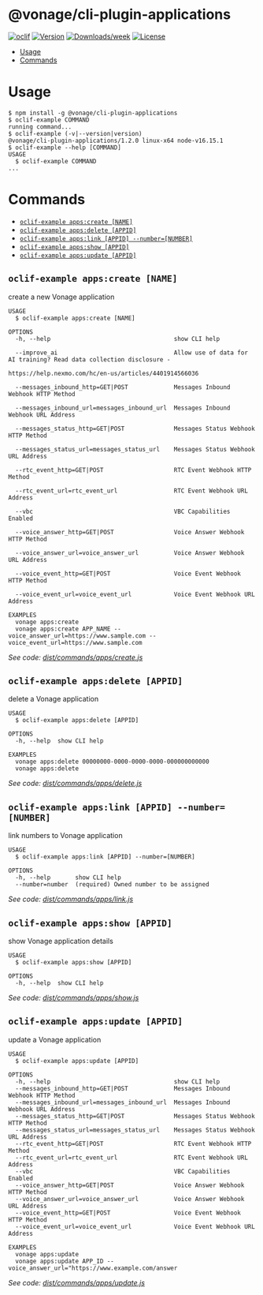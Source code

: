 @vonage/cli-plugin-applications
=======================

[![oclif](https://img.shields.io/badge/cli-oclif-brightgreen.svg)](https://oclif.io)
[![Version](https://img.shields.io/npm/v/@vonage/cli-plugin-applications.svg)](https://npmjs.org/applications/@vonage/cli-plugin-applications)
[![Downloads/week](https://img.shields.io/npm/dw/@vonage/cli-plugin-applications.svg)](https://npmjs.org/applications/@vonage/cli-plugin-applications)
[![License](https://img.shields.io/npm/l/@vonage/cli-plugin-applications.svg)](https://github.com/Vonage/vonage-cli/blob/master/applicationss/applications/applications.json)

<!-- toc -->
* [Usage](#usage)
* [Commands](#commands)
<!-- tocstop -->

# Usage
<!-- usage -->
```sh-session
$ npm install -g @vonage/cli-plugin-applications
$ oclif-example COMMAND
running command...
$ oclif-example (-v|--version|version)
@vonage/cli-plugin-applications/1.2.0 linux-x64 node-v16.15.1
$ oclif-example --help [COMMAND]
USAGE
  $ oclif-example COMMAND
...
```
<!-- usagestop -->
# Commands
<!-- commands -->
* [`oclif-example apps:create [NAME]`](#oclif-example-appscreate-name)
* [`oclif-example apps:delete [APPID]`](#oclif-example-appsdelete-appid)
* [`oclif-example apps:link [APPID] --number=[NUMBER]`](#oclif-example-appslink-appid---numbernumber)
* [`oclif-example apps:show [APPID]`](#oclif-example-appsshow-appid)
* [`oclif-example apps:update [APPID]`](#oclif-example-appsupdate-appid)

## `oclif-example apps:create [NAME]`

create a new Vonage application

```
USAGE
  $ oclif-example apps:create [NAME]

OPTIONS
  -h, --help                                   show CLI help

  --improve_ai                                 Allow use of data for AI training? Read data collection disclosure -
                                               https://help.nexmo.com/hc/en-us/articles/4401914566036

  --messages_inbound_http=GET|POST             Messages Inbound Webhook HTTP Method

  --messages_inbound_url=messages_inbound_url  Messages Inbound Webhook URL Address

  --messages_status_http=GET|POST              Messages Status Webhook HTTP Method

  --messages_status_url=messages_status_url    Messages Status Webhook URL Address

  --rtc_event_http=GET|POST                    RTC Event Webhook HTTP Method

  --rtc_event_url=rtc_event_url                RTC Event Webhook URL Address

  --vbc                                        VBC Capabilities Enabled

  --voice_answer_http=GET|POST                 Voice Answer Webhook HTTP Method

  --voice_answer_url=voice_answer_url          Voice Answer Webhook URL Address

  --voice_event_http=GET|POST                  Voice Event Webhook HTTP Method

  --voice_event_url=voice_event_url            Voice Event Webhook URL Address

EXAMPLES
  vonage apps:create
  vonage apps:create APP_NAME --voice_answer_url=https://www.sample.com --voice_event_url=https://www.sample.com
```

_See code: [dist/commands/apps/create.js](https://github.com/Vonage/vonage-cli/blob/v1.2.0/dist/commands/apps/create.js)_

## `oclif-example apps:delete [APPID]`

delete a Vonage application

```
USAGE
  $ oclif-example apps:delete [APPID]

OPTIONS
  -h, --help  show CLI help

EXAMPLES
  vonage apps:delete 00000000-0000-0000-0000-000000000000
  vonage apps:delete
```

_See code: [dist/commands/apps/delete.js](https://github.com/Vonage/vonage-cli/blob/v1.2.0/dist/commands/apps/delete.js)_

## `oclif-example apps:link [APPID] --number=[NUMBER]`

link numbers to Vonage application

```
USAGE
  $ oclif-example apps:link [APPID] --number=[NUMBER]

OPTIONS
  -h, --help       show CLI help
  --number=number  (required) Owned number to be assigned
```

_See code: [dist/commands/apps/link.js](https://github.com/Vonage/vonage-cli/blob/v1.2.0/dist/commands/apps/link.js)_

## `oclif-example apps:show [APPID]`

show Vonage application details

```
USAGE
  $ oclif-example apps:show [APPID]

OPTIONS
  -h, --help  show CLI help
```

_See code: [dist/commands/apps/show.js](https://github.com/Vonage/vonage-cli/blob/v1.2.0/dist/commands/apps/show.js)_

## `oclif-example apps:update [APPID]`

update a Vonage application

```
USAGE
  $ oclif-example apps:update [APPID]

OPTIONS
  -h, --help                                   show CLI help
  --messages_inbound_http=GET|POST             Messages Inbound Webhook HTTP Method
  --messages_inbound_url=messages_inbound_url  Messages Inbound Webhook URL Address
  --messages_status_http=GET|POST              Messages Status Webhook HTTP Method
  --messages_status_url=messages_status_url    Messages Status Webhook URL Address
  --rtc_event_http=GET|POST                    RTC Event Webhook HTTP Method
  --rtc_event_url=rtc_event_url                RTC Event Webhook URL Address
  --vbc                                        VBC Capabilities Enabled
  --voice_answer_http=GET|POST                 Voice Answer Webhook HTTP Method
  --voice_answer_url=voice_answer_url          Voice Answer Webhook URL Address
  --voice_event_http=GET|POST                  Voice Event Webhook HTTP Method
  --voice_event_url=voice_event_url            Voice Event Webhook URL Address

EXAMPLES
  vonage apps:update
  vonage apps:update APP_ID --voice_answer_url="https://www.example.com/answer
```

_See code: [dist/commands/apps/update.js](https://github.com/Vonage/vonage-cli/blob/v1.2.0/dist/commands/apps/update.js)_
<!-- commandsstop -->
